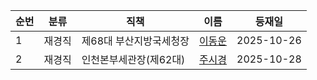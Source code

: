 | 순번 | 분류 | 직책 | 이름 | 등재일 |
|------|------|------|------|------|
| 1 | 재경직 |제68대 부산지방국세청장 | [이동운](https://ko.wikipedia.org/wiki/%EC%9D%B4%EB%8F%99%EC%9A%B4) | 2025-10-26 |
| 2 | 재경직 |인천본부세관장(제62대) | [주시경](https://ko.wikipedia.org/wiki/%EC%A3%BC%EC%8B%9C%EA%B2%BD_(1966%EB%85%84)) | 2025-10-28 |
